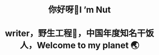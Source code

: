 ### <h1 align="center">你好呀👏I ’m Nut</h1>
### <h1 align="center">writer，野生工程🦁，中国年度知名干饭人，Welcome to my planet 🌏</h1>

<!--
**yangjianguo10/yangjianguo10** is a ✨ _special_ ✨ repository because its `README.md` (this file) appears on your GitHub profile.

Here are some ideas to get you started:

- 🔭 I’m currently working on ...
- 🌱 I’m currently learning ...
- 👯 I’m looking to collaborate on ...
- 🤔 I’m looking for help with ...
- 💬 Ask me about ...
- 📫 How to reach me: yjg13488912466@163.com
- 😄 Pronouns: ...
- ⚡ Fun fact: ...
-->
